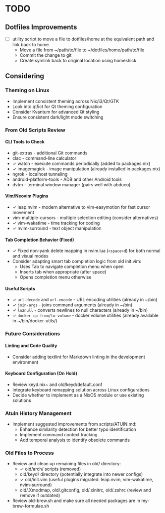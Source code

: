 # TODO

## Dotfiles Improvements

- [ ] utility script to move a file to dotfiles/home at the equivalent path and link back to home
  - Move a file from ~/path/to/file to ~/dotfiles/home/path/to/file
  - Commit the change to git
  - Create symlink back to original location using homeshick

## Considering

### Theming on Linux

- Implement consistent theming across Nix/i3/Qt/GTK
- Look into qt5ct for Qt theming configuration
- Consider Kvantum for advanced Qt styling
- Ensure consistent dark/light mode switching

### From Old Scripts Review

#### CLI Tools to Check

- git-extras - additional Git commands
- clac - command-line calculator
- ✓ watch - execute commands periodically (added to packages.nix)
- ✓ imagemagick - image manipulation (already installed in packages.nix)
- ngrok - localhost tunneling
- android-platform-tools - ADB and other Android tools
- dvtm - terminal window manager (pairs well with abduco)

#### Vim/Neovim Plugins

- ✓ leap.nvim - modern alternative to vim-easymotion for fast cursor movement
- vim-multiple-cursors - multiple selection editing (consider alternatives)
- ✓ vim-wakatime - time tracking for coding
- ✓ nvim-surround - text object manipulation

#### Tab Completion Behavior (Fixed)

- ✓ Fixed non-yank delete mapping in nvim.lua (`<space>d`) for both normal and visual modes
- Consider adapting smart tab completion logic from old init.vim:
  - Uses Tab to navigate completion menu when open
  - Inserts tab when appropriate (after space)
  - Opens completion menu otherwise

#### Useful Scripts

- ✓ `url-decode` and `url-encode` - URL encoding utilities (already in ~/bin)
- ✓ `join-args` - joins command arguments (already in ~/bin)
- ✓ `ln2null` - converts newlines to null characters (already in ~/bin)
- ✓ `docker-cp-from/to-volume` - docker volume utilities (already available in ~/bin/docker-utils/)

### Future Considerations

#### Linting and Code Quality

- Consider adding textlint for Markdown linting in the development environment

#### Keyboard Configuration (On Hold)

- Review keyd.nix~ and old/keyd/default.conf
- Integrate keyboard remapping solution across Linux configurations 
- Decide whether to implement as a NixOS module or use existing solutions

### Atuin History Management

- Implement suggested improvements from scripts/ATUIN.md:
  - Enhance similarity detection for better typo identification
  - Implement command context tracking
  - Add temporal analysis to identify obsolete commands

### Old Files to Process

- Review and clean up remaining files in old/ directory:
  - ✓ old/arch/ scripts (removed)
  - old/keyd/ directory (potentially integrate into newer configs)
  - ✓ old/init.vim (useful plugins migrated: leap.nvim, vim-wakatime, nvim-surround)
  - old/.Xmodmap, old/.gitconfig, old/.xinitrc, old/.zshrc (review and remove if outdated)
- Review old-brew.sh and make sure all needed packages are in my-brew-formulae.sh